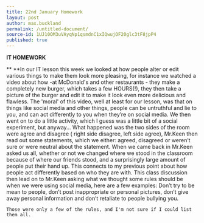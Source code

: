 ```yaml
---
title: 22nd January Homework
layout: post
author: max.buckland
permalink: /untitled-document/
source-id: 1UJ10OM3uVAyqNp1qsmdnC1xIQwujOF20glc3tF8jpP4
published: true
---
```

**IT HOMEWORK**

**	**In our IT lesson this week we looked at how people alter or edit various things to make them look more pleasing, for instance we watched a video about how -at McDonald's and other restaurants - they make a completely new burger, which takes a few HOURS(!), they then take a picture of the burger and edit it to make it look even more delicious and flawless. The 'moral' of this video, well at least for our lesson, was that on things like social media and other things, people can be untruthful and lie to you, and can act differently to you when they’re on social media. We then went on to do a little activity, which I guess was a little bit of a social experiment, but anyway… What happened was the two sides of the room were agree and disagree ( right side disagree, left side agree), Mr.Keen then read out some statements, which we either: agreed, disagreed or weren’t sure or were neutral about the statement. When we came back in Mr.Keen asked us all, whether or not we changed where we stood in the classroom because of where our friends stood, and a surprisingly large amount of people put their hand up. This connects to my previous point about how people act differently based on who they are with. This class discussion then lead on to Mr.Keen asking what we thought some rules should be when we were using social media, here are a few examples:  Don’t try to be mean to people, don’t post inappropriate or personal pictures, don’t give away personal information and don’t retaliate to people bullying you.

	Those were only a few of the rules, and I'm not sure if I could list them all.

